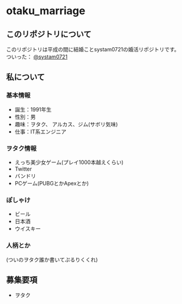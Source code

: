# otaku_marriage
## このリポジトリについて
このリポジトリは平成の間に結婚ことsystam0721の婚活リポジトリです。   
ついった： [@systam0721](https://twitter.com/systam0721)

## 私について
### 基本情報
- 誕生：1991年生
- 性別：男
- 趣味：ヲタク、 アルカス、ジム(サボリ気味)
- 仕事：IT系エンジニア

### ヲタク情報
- えっち美少女ゲーム(プレイ1000本越えくらい)
- Twitter
- バンドリ
- PCゲーム(PUBGとかApexとか)

### ぽしゃけ
- ビール
- 日本酒
- ウイスキー

### 人柄とか
(ついのヲタク誰か書いてぷるりくくれ)

## 募集要項
- ヲタク

